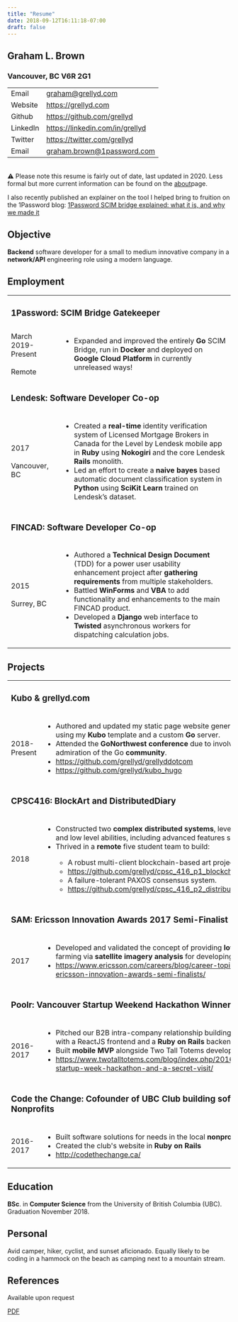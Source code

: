 ```yaml
---
title: "Resume"
date: 2018-09-12T16:11:18-07:00
draft: false
---
```



## Graham L. Brown
### Vancouver, BC V6R 2G1

<table>
<tr><td>Email</td><td><a href="mailto:graham@grellyd.com">graham@grellyd.com</a><br></td></tr>
<tr><td>Website</td><td><a href="https://grellyd.com">https://grellyd.com</a><br></td></tr>
<tr><td>Github</td><td><a href="https://github.com/grellyd">https://github.com/grellyd</a><br></td></tr>
<tr><td>LinkedIn</td><td><a href="https://linkedin.com/in/grellyd">https://linkedin.com/in/grellyd</a><br></td></tr>
<tr><td>Twitter</td><td><a href="https://twitter.com/grellyd">https://twitter.com/grellyd</a><br></td></tr>
<tr><td>Email</td><td><a href="mailto:graham.brown@1password.com">graham.brown@1password.com</a><br></td></tr>
</table>
<br>

<aside>
️⚠️ Please note this resume is fairly out of date, last updated in 2020. Less formal but more current information can be found on the <a href="./about">about</a>page.

I also recently published an explainer on the tool I helped bring to fruition on the 1Password blog: [1Password SCIM bridge explained: what it is, and why we made it](https://blog.1password.com/1password-scim-bridge-explained/)
</aside>

## Objective
<b>Backend</b> software developer for a small to medium innovative company in a <b>network/API</b> engineering role using a modern language.


## Employment

<table> 
<tr><td colspan=2><h3>1Password: SCIM Bridge Gatekeeper</h3></td></tr>
<tr><td>March 2019-Present<br><br>Remote</td>
<td><ul>
<li>Expanded and improved the entirely <b>Go</b> SCIM Bridge, run in <b>Docker</b> and deployed on <b>Google Cloud Platform</b> in currently unreleased ways!</li>
</ul>
</td></tr>

<tr><td colspan=2><h3>Lendesk: Software Developer Co-op</h3></td></tr>
<tr><td>2017<br><br>Vancouver, BC</td>
<td><ul>
<li>Created a <b>real-time</b> identity verification system of Licensed Mortgage
Brokers in Canada for the Level by Lendesk mobile app in <b>Ruby</b> using
<b>Nokogiri</b> and the core Lendesk <b>Rails</b> monolith.</li>
<li>Led an effort to create a <b>naive bayes</b> based automatic document
classification system in <b>Python</b> using <b>SciKit Learn</b> trained on
Lendesk’s dataset. </li>
</ul>
</td></tr>

<tr><td colspan=2><h3>FINCAD: Software Developer Co-op</h3></td></tr>
<tr><td>2015<br><br>Surrey, BC</td>
<td><ul>
<li>Authored a <b>Technical Design Document</b> (TDD) for a power user
usability enhancement project after <b>gathering requirements</b> from
multiple stakeholders. </li>
<li>Battled <b>WinForms</b> and <b>VBA</b> to add functionality and enhancements to
the main FINCAD product.</li>
<li>Developed a <b>Django</b> web interface to <b>Twisted</b> asynchronous workers
for dispatching calculation jobs.</li>
</ul>
</td></tr>
</table>

## Projects

<table>
<tr><td colspan=2><h3>Kubo & grellyd.com</h3></td></tr>
<tr><td>2018-Present</td>
<td>
<ul>
<li>Authored and updated my static page website generated with <b>Hugo</b>
using my <b>Kubo</b> template and a custom <b>Go</b> server.</li>
<li>Attended the <b>GoNorthwest conference </b>due to involvement in and
admiration of the Go <b>community</b>.</li>
<li><a href="https://github.com/grellyd/grellyddotcom">https://github.com/grellyd/grellyddotcom</a></li>
<li><a href="https://github.com/grellyd/kubo_hugo">https://github.com/grellyd/kubo_hugo</a></li>
</ul>
</td>
</tr>
<tr><td colspan=2><h3>CPSC416: BlockArt and DistributedDiary</h3></td></tr>
<tr><td>2018</td>
<td>
<ul>
<li>Constructed two <b>complex distributed systems</b>, leveraging <b>Go’s</b> speed and low level abilities, including advanced features such as channels. </li>
<li>Thrived in a <b>remote</b> five student team to build:</li>
<ul>
<li>A robust multi-client blockchain-based art project.</li>
<li><a href="https://github.com/grellyd/cpsc_416_p1_blockchain_art">https://github.com/grellyd/cpsc_416_p1_blockchain_art</a></li>
<li>A failure-tolerant PAXOS consensus system.</li>
<li><a href="https://github.com/grellyd/cpsc_416_p2_distributed_diary">https://github.com/grellyd/cpsc_416_p2_distributed_diary</a></li>
</ul>
</td></li>
</ul>
</tr>
<tr><td colspan=2><h3>SAM: Ericsson Innovation Awards 2017 Semi-Finalist</h3></td></tr>
<tr>
<td>2017</td>
<td>
<ul>
<li>Developed and validated the concept of providing <b>low-cost</b> data-based farming via <b>satellite imagery analysis</b> for developing communities.</li> 
<li><a href="https://www.ericsson.com/careers/blog/career-topics/gunjana/2017-ericsson-innovation-awards-semi-finalists/">https://www.ericsson.com/careers/blog/career-topics/gunjana/2017-ericsson-innovation-awards-semi-finalists/</a></li>
</ul>
</td>
</tr>
<tr><td colspan=2><h3>Poolr: Vancouver Startup Weekend Hackathon Winner 2016</h3></td></tr>
<tr>
<td>2016-2017</td>
<td> 
<ul>
<li>Pitched our B2B intra-company relationship building app to first place with a ReactJS frontend and a <b>Ruby on Rails</b> backend.</li>
<li>Built <b>mobile</b> <b>MVP</b> alongside Two Tall Totems development studio</li>
<li><a href="https://www.twotalltotems.com/blog/index.php/2016/09/27/vancouver-startup-week-hackathon-and-a-secret-visit/">https://www.twotalltotems.com/blog/index.php/2016/09/27/vancouver-startup-week-hackathon-and-a-secret-visit/</a></li>
</ul>
</td>
</tr>
<tr><td colspan=2><h3>Code the Change: Cofounder of UBC Club building software for Nonprofits</h3></td></tr>
<tr>
<td>2016-2017</td>
<td>
<ul>
<li>Built software solutions for needs in the local <b>nonprofit</b> community</li>
<li>Created the club's website in <b>Ruby on Rails</b></li>
<li><a href="http://codethechange.ca/">http://codethechange.ca/</a></li>
</ul>
</td></tr></table>


## Education

<b>BSc</b>. in <b>Computer Science</b> from the University of British Columbia (UBC).
Graduation November 2018.

## Personal

Avid camper, hiker, cyclist, and sunset aficionado. Equally likely to be coding
in a hammock on the beach as camping next to a mountain stream.

## References

Available upon request


[PDF](/files/graham_l_brown_resume.pdf)
